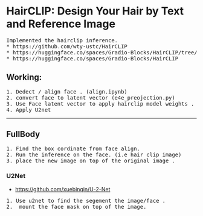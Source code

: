 # HairCLIP: Design Your Hair by Text and Reference Image
<pre>
Implemented the hairclip inference.
* https://github.com/wty-ustc/HairCLIP
* https://huggingface.co/spaces/Gradio-Blocks/HairCLIP/tree/main
* https://huggingface.co/spaces/Gradio-Blocks/HairCLIP
</pre>

## Working:
<pre>
1. Dedect / align face . (align.ipynb)
2. convert face to latent vector (e4e_preojection.py)
3. Use Face latent vector to apply hairclip model weights . (RunClip.py)
4. Apply U2net
</pre>

<hr> 

## FullBody
<pre>
1. Find the box cordinate from face align.
2. Run the inference on the face. (i.e hair clip image)
3. place the new image on top of the original image .
</pre>

### U2Net 
* https://github.com/xuebinqin/U-2-Net
<pre>
1. Use u2net to find the segement the image/face . 
2.  mount the face mask on top of the image. 
</pre>